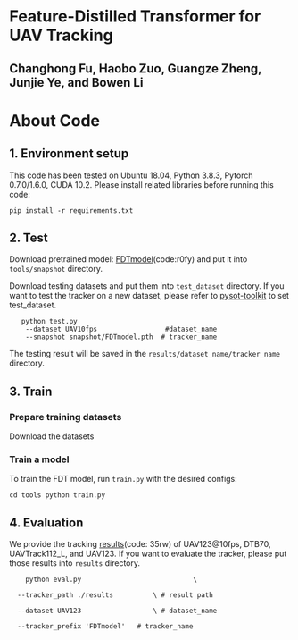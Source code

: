 # Feature-Distilled Transformer for UAV Tracking
## Changhong Fu, Haobo Zuo, Guangze Zheng, Junjie Ye, and Bowen Li
# About Code
## 1. Environment setup
This code has been tested on Ubuntu 18.04, Python 3.8.3, Pytorch 0.7.0/1.6.0, CUDA 10.2. Please install related libraries before running this code:

`pip install -r requirements.txt`
## 2. Test
Download pretrained model: [FDTmodel](https://pan.baidu.com/s/1fTM66ZzcCQjPGg1_2-bDiA)(code:r0fy) and put it into `tools/snapshot` directory.

Download testing datasets and put them into `test_dataset` directory. If you want to test the tracker on a new dataset, please refer to [pysot-toolkit](https://github.com/StrangerZhang/pysot-toolkit.git) to set test_dataset.

       python test.py 
	    --dataset UAV10fps                 #dataset_name
	    --snapshot snapshot/FDTmodel.pth  # tracker_name
	
The testing result will be saved in the `results/dataset_name/tracker_name` directory.
## 3. Train
### Prepare training datasets

Download the datasets

### Train a model

To train the FDT model, run `train.py` with the desired configs:

`cd tools
python train.py`

## 4. Evaluation
We provide the tracking [results](https://pan.baidu.com/s/1PoKNWFKJ40Loeu_E1GJuPQ)(code: 35rw) of UAV123@10fps, DTB70, UAVTrack112_L, and UAV123. If you want to evaluate the tracker, please put those results into `results` directory.

        python eval.py 	                          \

	  --tracker_path ./results          \ # result path
	
	  --dataset UAV123                  \ # dataset_name
	
	  --tracker_prefix 'FDTmodel'   # tracker_name
